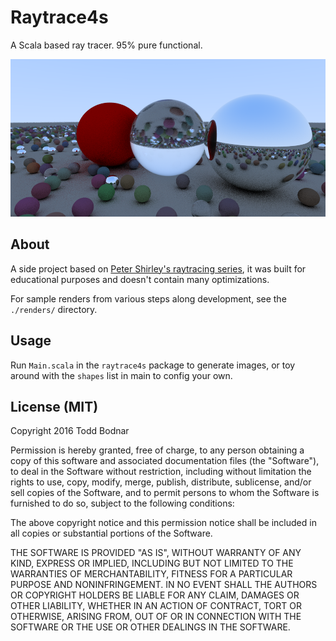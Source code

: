 # Raytrace4s
A Scala based ray tracer. 95% pure functional.

![A sample rendering](https://raw.githubusercontent.com/ToddBodnar/raytrace4s/master/renders/test22.png)

## About
A side project based on [Peter Shirley's raytracing series](https://www.amazon.com/Ray-Tracing-Weekend-Minibooks-Book-ebook/dp/B01B5AODD8), it was built for educational purposes and doesn't contain many optimizations.

For sample renders from various steps along development, see the `./renders/` directory.


## Usage
Run `Main.scala` in the `raytrace4s` package to generate images, or toy around with the `shapes` list in main to config your own.

## License (MIT)

Copyright 2016 Todd Bodnar

Permission is hereby granted, free of charge, to any person obtaining a copy of this software and associated documentation files (the "Software"), to deal in the Software without restriction, including without limitation the rights to use, copy, modify, merge, publish, distribute, sublicense, and/or sell copies of the Software, and to permit persons to whom the Software is furnished to do so, subject to the following conditions:

The above copyright notice and this permission notice shall be included in all copies or substantial portions of the Software.

THE SOFTWARE IS PROVIDED "AS IS", WITHOUT WARRANTY OF ANY KIND, EXPRESS OR IMPLIED, INCLUDING BUT NOT LIMITED TO THE WARRANTIES OF MERCHANTABILITY, FITNESS FOR A PARTICULAR PURPOSE AND NONINFRINGEMENT. IN NO EVENT SHALL THE AUTHORS OR COPYRIGHT HOLDERS BE LIABLE FOR ANY CLAIM, DAMAGES OR OTHER LIABILITY, WHETHER IN AN ACTION OF CONTRACT, TORT OR OTHERWISE, ARISING FROM, OUT OF OR IN CONNECTION WITH THE SOFTWARE OR THE USE OR OTHER DEALINGS IN THE SOFTWARE.
